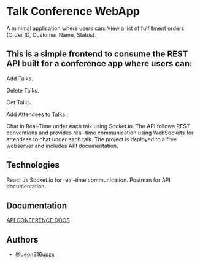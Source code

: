 
# Talk Conference WebApp

A minimal application where users can:
View a list of fulfillment orders (Order ID, Customer Name, Status).

## This is a simple frontend to consume the REST API built for a conference app where users can:

Add Talks.

Delete Talks.

Get Talks.

Add Attendees to Talks.

Chat in Real-Time under each talk using Socket.io.
The API follows REST conventions and provides real-time communication using WebSockets for attendees to chat under each talk. The project is deployed to a free webserver and includes API documentation.


## Technologies
React Js
Socket.io for real-time communication.
Postman for API documentation.



## Documentation

[API CONFERENCE DOCS](https://documenter.getpostman.com/view/11299064/2sAY4rFQW5)


## Authors

- [@Jeon316upzx](https://github.com/Jeon316upzx)



